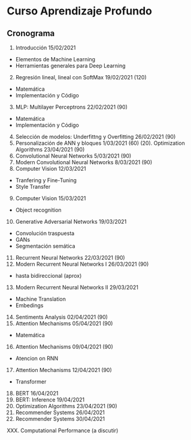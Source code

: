 # Curso Aprendizaje Profundo
## Cronograma

1. Introducción 15/02/2021
  * Elementos de Machine Learning
  * Herramientas generales para Deep Learning 
2. Regresión lineal, lineal con SoftMax 19/02/2021 (120)
  * Matemática 
  * Implementación y Código 
3. MLP: Multilayer Perceptrons 22/02/2021 (90)
  * Matemática
  * Implementación y Código
4. Selección de modelos: Underfittng y Overfitting 26/02/2021 (90)
5. Personalización de ANN y bloques 1/03/2021 (60)
  (20). Optimization Algorithms 23/04/2021 (90)
6. Convolutional Neural Networks 5/03/2021 (90)
7. Modern Convolutional Neural Networks 8/03/2021 (90)
8. Computer Vision 12/03/2021
  * Tranfering y Fine-Tuning
  * Style Transfer
9. Computer Vision 15/03/2021
  * Object recognition
10. Generative Adversarial Networks 19/03/2021
  * Convolución traspuesta
  * GANs
  * Segmentación semática
11. Recurrent Neural Networks 22/03/2021                  (90)
12. Modern Recurrent Neural Networks I 26/03/2021         (90)
  * hasta bidireccional (aprox)
13. Modern Recurrent Neural Networks II 29/03/2021
  * Machine Translation
  * Embedings
14. Sentiments Analysis  02/04/2021 (90)
15. Attention Mechanisms 05/04/2021 (90)
  * Matemática
16. Attention Mechanisms 09/04/2021 (90)
  * Atencion on RNN
17. Attention Mechanisms 12/04/2021 (90)
  * Transformer
18. BERT 16/04/2021
19. BERT: Inference 19/04/2021
20. Optimization Algorithms 23/04/2021 (90)
21. Recommender Systems 26/04/2021
22. Recommender Systems 30/04/2021

XXX. Computational Performance (a discutir)

